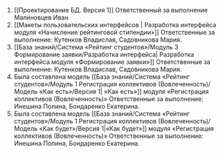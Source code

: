 1. [[Проектирование БД. Версия 1]]
	Ответственный за выполнение Малиновцев Иван
2. [[Макеты пользовательских интерфейсов | Разработка интерфейса модуля «Начисление рейтинговой стипендии»]]
	Ответственные за выполнение: Кутенков Владислав, Садовникова Мария.
3. [[База знаний/Система «Рейтинг студентов»/Модуль 3 Формирование заявки/Разработка интерфейса| Разработка интерфейса модуля «Формирование заявки»]]
	Ответственные за выполнение: Кутенков Владислав, Садовникова Мария.
4.  Была составлена модель [[База знаний/Система «Рейтинг студентов»/Модуль 1 Регистрация коллективов (Вовлеченность)/Модель «Как есть»/Версия 1| «Как есть»]] модуля «Регистрация коллективов (Вовлеченность)»
	Ответственные за выполнение: Инешина Полина, Бондаренко Екатерина.
5.   Была составлена модель [[База знаний/Система «Рейтинг студентов»/Модуль 1 Регистрация коллективов (Вовлеченность)/Модель «Как будет»/Версия 1|«Как будет»]] модуля «Регистрация коллективов (Вовлеченность)»
	Ответственные за выполнение: Инешина Полина, Бондаренко Екатерина.
